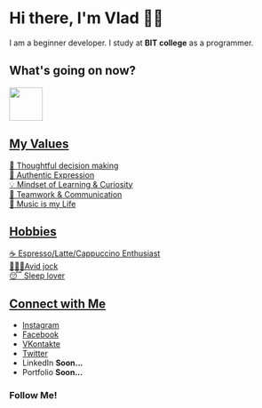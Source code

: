 # Hi there, I'm Vlad 👋🏻
I am a beginner developer. I study at <strong>BIT college</strong>  as a programmer.

## What's going on now? <br/>
<a href="https://www.coursera.org/learn/machine-learning?" target="_blank"><img src="https://d3njjcbhbojbot.cloudfront.net/api/utilities/v1/imageproxy/https://s3.amazonaws.com/coursera_assets/xdp/partnerLogos/svg/stanford.svg?auto=format%2Ccompress&dpr=1&h=70" width="60" height="60"/>


## My Values
🧠 Thoughtful decision making <br/>
🖤 Authentic Expression <br/>
💡 Mindset of Learning & Curiosity <br/>
🙌 Teamwork & Communication <br/>
🎵 Music is my Life

## Hobbies
☕️ Espresso/Latte/Cappuccino Enthusiast <br/>
🏋🏻‍♀️Avid  jock </br>
😴 Sleep lover

## Connect with Me
- [Instagram](https://www.instagram.com/vladislav_henkel/) <br/>
- [Facebook](https://www.facebook.com/vladislav.henkel.3) <br/>
- [VKontakte](https://vk.com/vladislavcodes) <br/>
- [Twitter](https://twitter.com/vladhenkel) <br/>
- LinkedIn <strong>Soon...</strong>
- Portfolio <strong>Soon...</strong>


<h3><blow>Follow Me!<blow/><h3/>
